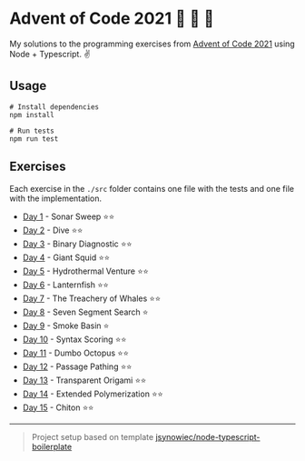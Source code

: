 # Advent of Code 2021 💫 🎅 🎄

My solutions to the programming exercises from [Advent of Code 2021](https://adventofcode.com/2021)
using Node + Typescript. ✌️

## Usage

```
# Install dependencies
npm install

# Run tests
npm run test
```

## Exercises

Each exercise in the `./src` folder contains one file with the tests and one file with the implementation.

* [Day 1](https://adventofcode.com/2021/day/1) - Sonar Sweep ⭐⭐
* [Day 2](https://adventofcode.com/2021/day/2) - Dive ⭐⭐
* [Day 3](https://adventofcode.com/2021/day/3) - Binary Diagnostic ⭐⭐
* [Day 4](https://adventofcode.com/2021/day/4) - Giant Squid ⭐⭐
* [Day 5](https://adventofcode.com/2021/day/5) - Hydrothermal Venture ⭐⭐
* [Day 6](https://adventofcode.com/2021/day/6) - Lanternfish ⭐⭐
* [Day 7](https://adventofcode.com/2021/day/7) - The Treachery of Whales ⭐⭐
* [Day 8](https://adventofcode.com/2021/day/8) - Seven Segment Search ⭐
* [Day 9](https://adventofcode.com/2021/day/9) - Smoke Basin ⭐
* [Day 10](https://adventofcode.com/2021/day/10) - Syntax Scoring ⭐⭐
* [Day 11](https://adventofcode.com/2021/day/11) - Dumbo Octopus ⭐⭐
* [Day 12](https://adventofcode.com/2021/day/12) - Passage Pathing ⭐⭐
* [Day 13](https://adventofcode.com/2021/day/13) - Transparent Origami ⭐⭐
* [Day 14](https://adventofcode.com/2021/day/14) - Extended Polymerization ⭐⭐
* [Day 15](https://adventofcode.com/2021/day/15) - Chiton ⭐⭐

---

> Project setup based on template [jsynowiec/node-typescript-boilerplate](https://github.com/jsynowiec/node-typescript-boilerplate) 
